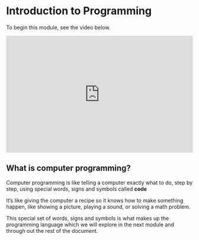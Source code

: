 # Introduction to Programming

To begin this module, see the video below.

<iframe width="100%" height="315" src="https://www.youtube.com/embed/6YMec72CEiU?si=sNUhEzfxAkEe7j-N" title="YouTube video player" frameborder="0" allow="accelerometer; autoplay; clipboard-write; encrypted-media; gyroscope; picture-in-picture; web-share" referrerpolicy="strict-origin-when-cross-origin" allowfullscreen></iframe>

## What is computer programming?

Computer programming is like telling a computer exactly what to do, step by
step, using special words, signs and symbols called **code**

It’s like giving the computer a recipe so it knows how to make something happen,
like showing a picture, playing a sound, or solving a math problem.

This special set of words, signs and symbols is what makes up the programming
language which we will explore in the next module and through out the rest of
the document.
